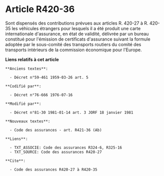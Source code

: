 # Article R420-36

Sont dispensés des contributions prévues aux articles R. 420-27 à R. 420-35 les véhicules étrangers pour lesquels il a été
produit une carte internationale d'assurance, en état de validité, délivrée par un bureau constitué pour l'émission de
certificats d'assurance suivant la formule adoptée par le sous-comité des transports routiers du comité des transports
intérieurs de la commission économique pour l'Europe.

**Liens relatifs à cet article**

	**Anciens textes**:

	  - Décret n°59-461 1959-03-26 art. 5

	**Codifié par**:

	  - Décret n°76-666 1976-07-16

	**Modifié par**:

	  - Décret n°81-30 1981-01-14 art. 3 JORF 18 janvier 1981

	**Nouveaux textes**:

	  - Code des assurances - art. R421-36 (Ab)

	**Liens**:

	  - TXT_ASSOCIE: Code des assurances R324-6, R325-16
	  - TXT_SOURCE: Code des assurances R420-27

	**Cite**:

	  - Code des assurances R420-27 à R420-35
